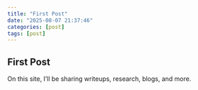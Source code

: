 ```yaml
---
title: "First Post"
date: "2025-08-07 21:37:46"
categories: [post]
tags: [post]
---
```


## First Post

On this site, I’ll be sharing writeups, research, blogs, and more.